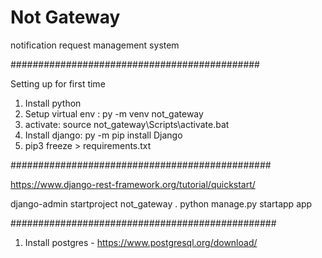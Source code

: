 # Not Gateway
notification request management system

#############################################

Setting up for first time
1. Install python
2. Setup virtual env : py -m venv not_gateway
3. activate: source not_gateway\Scripts\activate.bat
4. Install django: py -m pip install Django
5. pip3 freeze > requirements.txt

###############################################

https://www.django-rest-framework.org/tutorial/quickstart/

django-admin startproject not_gateway .
python manage.py startapp app

################################################
1. Install postgres - https://www.postgresql.org/download/

